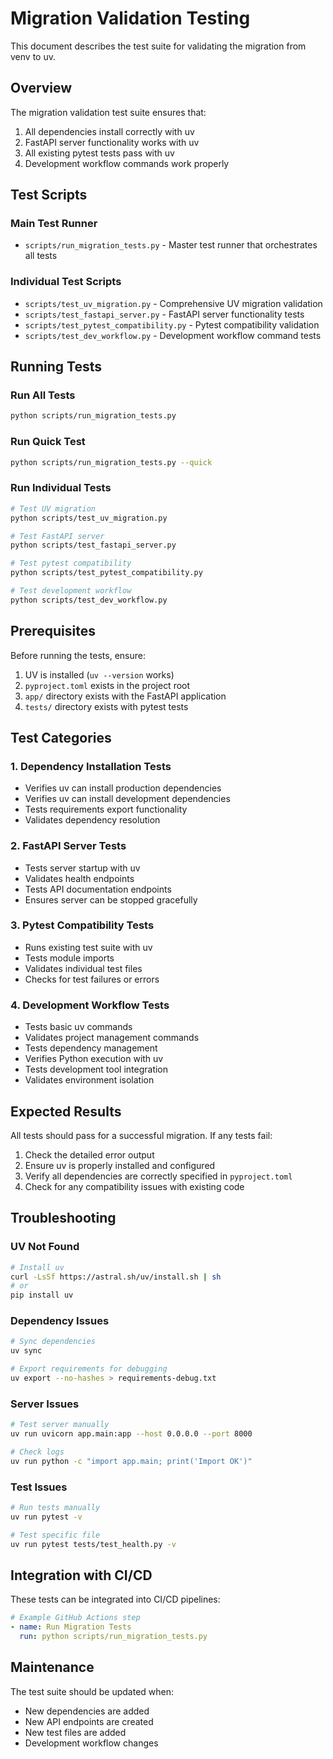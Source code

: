 # Migration Validation Testing

This document describes the test suite for validating the migration from venv to uv.

## Overview

The migration validation test suite ensures that:
1. All dependencies install correctly with uv
2. FastAPI server functionality works with uv
3. All existing pytest tests pass with uv
4. Development workflow commands work properly

## Test Scripts

### Main Test Runner
- `scripts/run_migration_tests.py` - Master test runner that orchestrates all tests

### Individual Test Scripts
- `scripts/test_uv_migration.py` - Comprehensive UV migration validation
- `scripts/test_fastapi_server.py` - FastAPI server functionality tests
- `scripts/test_pytest_compatibility.py` - Pytest compatibility validation
- `scripts/test_dev_workflow.py` - Development workflow command tests

## Running Tests

### Run All Tests
```bash
python scripts/run_migration_tests.py
```

### Run Quick Test
```bash
python scripts/run_migration_tests.py --quick
```

### Run Individual Tests
```bash
# Test UV migration
python scripts/test_uv_migration.py

# Test FastAPI server
python scripts/test_fastapi_server.py

# Test pytest compatibility
python scripts/test_pytest_compatibility.py

# Test development workflow
python scripts/test_dev_workflow.py
```

## Prerequisites

Before running the tests, ensure:
1. UV is installed (`uv --version` works)
2. `pyproject.toml` exists in the project root
3. `app/` directory exists with the FastAPI application
4. `tests/` directory exists with pytest tests

## Test Categories

### 1. Dependency Installation Tests
- Verifies uv can install production dependencies
- Verifies uv can install development dependencies
- Tests requirements export functionality
- Validates dependency resolution

### 2. FastAPI Server Tests
- Tests server startup with uv
- Validates health endpoints
- Tests API documentation endpoints
- Ensures server can be stopped gracefully

### 3. Pytest Compatibility Tests
- Runs existing test suite with uv
- Tests module imports
- Validates individual test files
- Checks for test failures or errors

### 4. Development Workflow Tests
- Tests basic uv commands
- Validates project management commands
- Tests dependency management
- Verifies Python execution with uv
- Tests development tool integration
- Validates environment isolation

## Expected Results

All tests should pass for a successful migration. If any tests fail:

1. Check the detailed error output
2. Ensure uv is properly installed and configured
3. Verify all dependencies are correctly specified in `pyproject.toml`
4. Check for any compatibility issues with existing code

## Troubleshooting

### UV Not Found
```bash
# Install uv
curl -LsSf https://astral.sh/uv/install.sh | sh
# or
pip install uv
```

### Dependency Issues
```bash
# Sync dependencies
uv sync

# Export requirements for debugging
uv export --no-hashes > requirements-debug.txt
```

### Server Issues
```bash
# Test server manually
uv run uvicorn app.main:app --host 0.0.0.0 --port 8000

# Check logs
uv run python -c "import app.main; print('Import OK')"
```

### Test Issues
```bash
# Run tests manually
uv run pytest -v

# Test specific file
uv run pytest tests/test_health.py -v
```

## Integration with CI/CD

These tests can be integrated into CI/CD pipelines:

```yaml
# Example GitHub Actions step
- name: Run Migration Tests
  run: python scripts/run_migration_tests.py
```

## Maintenance

The test suite should be updated when:
- New dependencies are added
- New API endpoints are created
- New test files are added
- Development workflow changes